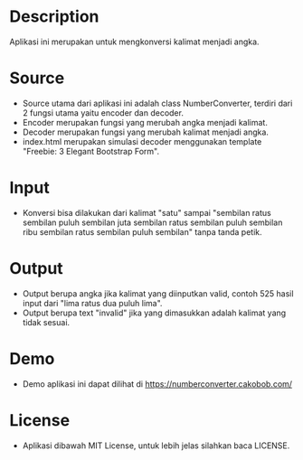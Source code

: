 # Description
Aplikasi ini merupakan untuk mengkonversi kalimat menjadi angka.

# Source
- Source utama dari aplikasi ini adalah class NumberConverter, terdiri dari 2 fungsi utama yaitu encoder dan decoder.
- Encoder merupakan fungsi yang merubah angka menjadi kalimat.
- Decoder merupakan fungsi yang merubah kalimat menjadi angka.
- index.html merupakan simulasi decoder menggunakan template "Freebie: 3 Elegant Bootstrap Form".

# Input
- Konversi bisa dilakukan dari kalimat "satu" sampai "sembilan ratus sembilan puluh sembilan juta sembilan ratus sembilan puluh sembilan ribu sembilan ratus sembilan puluh sembilan" tanpa tanda petik.

# Output
- Output berupa angka jika kalimat yang diinputkan valid, contoh 525 hasil input dari "lima ratus dua puluh lima".
- Output berupa text "invalid" jika yang dimasukkan adalah kalimat yang tidak sesuai.

# Demo
- Demo aplikasi ini dapat dilihat di https://numberconverter.cakobob.com/

# License
- Aplikasi dibawah MIT License, untuk lebih jelas silahkan baca LICENSE.
